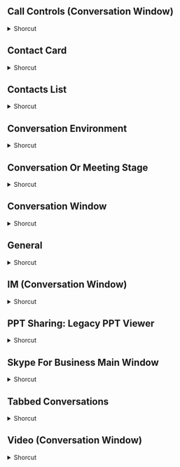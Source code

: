 ## Call Controls (Conversation Window)
<details>
           <summary>Shorcut</summary>

Shortcut | Description
------------ | -------------
Ctrl + Shift + D | Display the dial pad. | 
Ctrl + Shift + H | Put a call on hold | 
Ctrl + Shift + T | Transfer: Open the contact picker during a peer-to-peer call. (Not available in Lync Basic or with all Office 365 subscriptions.) | 

</details>

## Contact Card
<details>
           <summary>Shorcut</summary>

Shortcut | Description
------------ | -------------
Ctrl + Shift + Tab | Move through the tabs at the bottom of the contact card in reverse order. | 
Ctrl + Tab | Move through the tabs at the bottom of the contact card. | 
Esc | Close the contact card | 

</details>

## Contacts List
<details>
           <summary>Shorcut</summary>

Shortcut | Description
------------ | -------------
Alt + Down Arrow | Move the selected group down | 
Alt + Enter | On the shortcuts menu─open the selected contact or group contacts card | 
Alt + Up Arrow | Move the selected group up. | 
Delete | Delete the selected custom group or contact. | 
Shift + Delete | Remove the selected contact from the Contacts list (non-distribution-group members only). | 
Spacebar | Collapse or expand the selected group. | 

</details>

## Conversation Environment
<details>
           <summary>Shorcut</summary>

Shortcut | Description
------------ | -------------
Delete | Delete selected items. | 
Down Arrow | Move down to the next contact for conversation. | 
End | Move to bottom of list. | 
Home | Move top of list | 
Page Down | Move one page down | 
Page Up | Move one page up. | 
Up Arrow | Move up to the previous contact for conversation | 

</details>

## Conversation Or Meeting Stage
<details>
           <summary>Shorcut</summary>

Shortcut | Description
------------ | -------------
Ctrl + Alt + Right Arrow / Left Arrow | Tab out of the sharing region in a forward direction, and/or tab out of the sharing region in a backward direction. | 
Ctrl + Shift + A | Force pending L1 alert into view in full screen. | 
Ctrl + Shift + E | Manage presentable content | 
Ctrl + Shift + J | Switch to speaker view. | 
Ctrl + Shift + l | Switch to gallery view | 
Ctrl + Shift + Y | Show or hide the sharing stage | 

</details>

## Conversation Window
<details>
           <summary>Shorcut</summary>

Shortcut | Description
------------ | -------------
Alt + C | Accept any of the invite notifications. These include audio, video, call, and sharing requests | 
Alt + F4 | Close the Conversation window. | 
Alt + l | Ignore any invite notifications. These include audio, video, call, and sharing requests. | 
Alt + R | Rejoin audio in a meeting. | 
Alt + S | Open the Save As dialog box for a file that was sent in the Conversation window | 
Alt + V | Invite a contact to an existing conversation. | 
Ctrl + Enter | Add audio/End audio | 
Ctrl + F | Send a file, or in the context of a conference, add a meeting attachment. | 
Ctrl + N | Take your own notes by using Microsoft OneNote note-taking program. Starts OneNote. (Not available in Lync Basic.) | 
Ctrl + R | Show or hide the participant list | 
Ctrl + S | Save the contents of IM history. Works for person-to-person conversations when you use Outlook. | 
Ctrl + Shift + Alt + Left Arrow | Navigate left to the previous UI element in the Conversation window. This key combination replaces the Tab key for moving the focus from one UI element to the previous one. | 
Ctrl + Shift + Alt + Right Arrow | Navigate right to the next UI element in the Conversation window. This key combination replaces the Tab key for moving the focus from one UI element to the next. | 
Ctrl + Shift + Enter | Add video / End video. | 
Ctrl + Shift + H | Hold or resume an ongoing audio conversation | 
Ctrl + Shift + I | Mark a conversation as having high importance. Works for person-to-person conversations, but isnt available for meetings. | 
Ctrl + Shift + K | Switch to content-only view. | 
Ctrl + Shift + P | Switch to compact view. | 
Esc | Dismiss or hide an open callout or bubble that has keyboard focus. | 
F1 | Open the Help home page (on the Help menu). | 
Save the contents of IM history. Works for person-to-person conversations when you use Outlook. | Show or hide the instant message area. | 
Spacebar | When focus is on a mode button, a default action is taken. So for audio, mute or unmute occurs, whereas for video, it starts or stops the camera. | 
Switch to compact view. | Show or hide the sharing stage. | 
Up Arrow | When on a mode button, opens the corresponding callout. | 

</details>

## General
<details>
           <summary>Shorcut</summary>

Shortcut | Description
------------ | -------------
Ctrl + Alt + Shift + 3 | Open the main window and put focus in the search box. | 
Ctrl + Alt + Spacebar | Take back control when sharing your screen. | 
Ctrl + Shift + S | Stop sharing your screen. | 
Ctrl + Shift + Spacebar | Put focus on the application sharing toolbar | 
Turn my Camera On/Turn my Camera Off when video is already established in the call. | Accept an incoming invite notification | 
Windows + Esc | Decline an invite notification. | 
Windows + F4 | Self-mute / Unmute audio | 
Windows + F5 | Turn my Camera On/Turn my Camera Off when video is already established in the call. | 

</details>

## IM (Conversation Window)
<details>
           <summary>Shorcut</summary>

Shortcut | Description
------------ | -------------
Alt + D | Decline a file thats been sent. | 
Alt + P | Open a file thats been received. | 
Ctrl + A | Select all content | 
Ctrl + B | Make the selected text bold. | 
Ctrl + C | Copy the selected text. | 
Ctrl + l | Italicize the selected text. | 
Ctrl + Shift + F | Change the color of the font. (Only changes color for what you type, not for what the other person types.) | 
Ctrl + Shift + M | To get focus to your IM input area | 
Ctrl + U | Underline the selected text. | 
Ctrl + X | Cut the selected text. | 
Ctrl + Y | Redo the last action | 
Ctrl + Z | Undo the last action | 
F1 | Open Help | 
F12 | Save the IM conversation. | 
Shift + Enter | Add carriage returns | 
Shift + Insert or Ctrl + V | Paste. | 

</details>

## PPT Sharing: Legacy PPT Viewer
<details>
           <summary>Shorcut</summary>

Shortcut | Description
------------ | -------------
End | When the thumbnail area is in focus, set the focus on the last slide thumbnail without changing the active slide. | 
Enter | Select the control in focus or thumbnails if thumbnail strip has focus and select (change in active slide). | 
Home | When thumbnail area is in focus, set the focus on the first slide thumbnail without changing the active slide | 
Left Arrow | When focus is on content area, move to the previous click, or slide if no click for animation is on the current slide. | 
Right Arrow | When focus is on content area, move to the next click, or slide, if no click for animation is on the current slide. | 
Tab | When the content space is in focus, tab through the controls for PPT sharing (Prev arrow, Next arrow, Thumbnails, and Notes) | 

</details>

## Skype For Business Main Window
<details>
           <summary>Shorcut</summary>

Shortcut | Description
------------ | -------------
Alt + F | Open the File menu. | 
Alt + H | Open the Help menu. | 
Alt + M | Start Meet Now. | 
Alt + Spacebar | Open the System menu. Alt opens the menu bar. | 
Alt + T | Open the Tools menu | 
Ctrl + 1 | Move to the Contacts list tab. | 
Ctrl + 2 | Move to the persistent chat tab | 
Ctrl + 4 | Move to the Phone tab. | 
Ctrl + Shift + 1 | As a delegate, transfer a call to someone elses work number. (Not available in Lync Basic or with all Office 365 subscriptions.) | 
Move to the persistent chat tab | Move to the Conversation list tab. | 

</details>

## Tabbed Conversations
<details>
           <summary>Shorcut</summary>

Shortcut | Description
------------ | -------------
Alt + Spacebar | Open tab windows system menu. | 
Ctrl + 1,2…9 | Switch to a specific tab number and put keyboard focus in that conversation. Ctrl+1. | 
Ctrl + O | Undock / Dock the selected conversation from/to the tab window. | 
Ctrl + Shift + T | Set focus on tab item in tabbed conversation view. | 
Ctrl + Tab | Switch to the next tab (continuously loop through all tabs) | 
Esc | Close a tab. | 

</details>

## Video (Conversation Window)
<details>
           <summary>Shorcut</summary>

Shortcut | Description
------------ | -------------
Ctrl + Shift + L | Lock your video for everyone in the meeting. | 
Ctrl + Shift + O | Pop out Gallery; Pop in Gallery. | 
Esc | Exit full-screen video. | 
F5 | View video in full screen. If the stage area is visible in the Conversation window, F5 wont take full-screen video.
</details>
